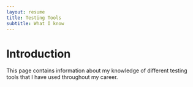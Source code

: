 ```yaml
---
layout: resume
title: Testing Tools
subtitle: What I know
---
```


# Introduction

This page contains information about my knowledge of different testing tools that I have used throughout my career.
